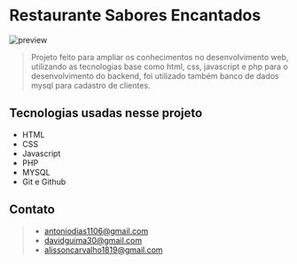 # Restaurante Sabores Encantados
![preview](https://github.com/Tonybrh/restaurant-project/blob/main/images/projectImage.png?raw=true)

>Projeto feito para ampliar os conhecimentos no desenvolvimento web, utilizando as tecnologias base como html, css, javascript e php para o desenvolvimento do backend, foi utilizado também banco de dados mysql para cadastro de clientes.



## Tecnologias usadas nesse projeto
- HTML
- CSS
- Javascript
- PHP
- MYSQL
- Git e Github

## Contato
 
> - antoniodias1106@gmail.com
> - davidguima30@gmail.com
> - alissoncarvalho1819@gmail.com

